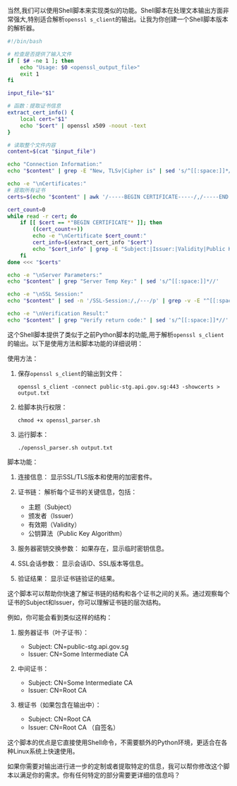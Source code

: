 当然,我们可以使用Shell脚本来实现类似的功能。Shell脚本在处理文本输出方面非常强大,特别适合解析`openssl s_client`的输出。让我为你创建一个Shell脚本版本的解析器。



```bash
#!/bin/bash

# 检查是否提供了输入文件
if [ $# -ne 1 ]; then
    echo "Usage: $0 <openssl_output_file>"
    exit 1
fi

input_file="$1"

# 函数：提取证书信息
extract_cert_info() {
    local cert="$1"
    echo "$cert" | openssl x509 -noout -text
}

# 读取整个文件内容
content=$(cat "$input_file")

echo "Connection Information:"
echo "$content" | grep -E "New, TLSv|Cipher is" | sed 's/^[[:space:]]*//'

echo -e "\nCertificates:"
# 提取所有证书
certs=$(echo "$content" | awk '/-----BEGIN CERTIFICATE-----/,/-----END CERTIFICATE-----/' RS='-----END CERTIFICATE-----' ORS='-----END CERTIFICATE-----\n')

cert_count=0
while read -r cert; do
    if [[ $cert == *"BEGIN CERTIFICATE"* ]]; then
        ((cert_count++))
        echo -e "\nCertificate $cert_count:"
        cert_info=$(extract_cert_info "$cert")
        echo "$cert_info" | grep -E "Subject:|Issuer:|Validity|Public Key Algorithm:" | sed 's/^[[:space:]]*/    /'
    fi
done <<< "$certs"

echo -e "\nServer Parameters:"
echo "$content" | grep "Server Temp Key:" | sed 's/^[[:space:]]*//'

echo -e "\nSSL Session:"
echo "$content" | sed -n '/SSL-Session:/,/---/p' | grep -v -E "^[[:space:]]*$|---" | sed 's/^[[:space:]]*//'

echo -e "\nVerification Result:"
echo "$content" | grep "Verify return code:" | sed 's/^[[:space:]]*//'
```

这个Shell脚本提供了类似于之前Python脚本的功能,用于解析`openssl s_client`的输出。以下是使用方法和脚本功能的详细说明：

使用方法：
1. 保存`openssl s_client`的输出到文件：
   ```
   openssl s_client -connect public-stg.api.gov.sg:443 -showcerts > output.txt
   ```

2. 给脚本执行权限：
   ```
   chmod +x openssl_parser.sh
   ```

3. 运行脚本：
   ```
   ./openssl_parser.sh output.txt
   ```

脚本功能：

1. 连接信息：
   显示SSL/TLS版本和使用的加密套件。

2. 证书链：
   解析每个证书的关键信息，包括：
   - 主题（Subject）
   - 颁发者（Issuer）
   - 有效期（Validity）
   - 公钥算法（Public Key Algorithm）

3. 服务器密钥交换参数：
   如果存在，显示临时密钥信息。

4. SSL会话参数：
   显示会话ID、SSL版本等信息。

5. 验证结果：
   显示证书链验证的结果。

这个脚本可以帮助你快速了解证书链的结构和各个证书之间的关系。通过观察每个证书的Subject和Issuer，你可以理解证书链的层次结构。

例如，你可能会看到类似这样的结构：

1. 服务器证书（叶子证书）：
   - Subject: CN=public-stg.api.gov.sg
   - Issuer: CN=Some Intermediate CA

2. 中间证书：
   - Subject: CN=Some Intermediate CA
   - Issuer: CN=Root CA

3. 根证书（如果包含在输出中）：
   - Subject: CN=Root CA
   - Issuer: CN=Root CA （自签名）

这个脚本的优点是它直接使用Shell命令，不需要额外的Python环境，更适合在各种Linux系统上快速使用。

如果你需要对输出进行进一步的定制或者提取特定的信息，我可以帮你修改这个脚本以满足你的需求。你有任何特定的部分需要更详细的信息吗？​​​​​​​​​​​​​​​​
